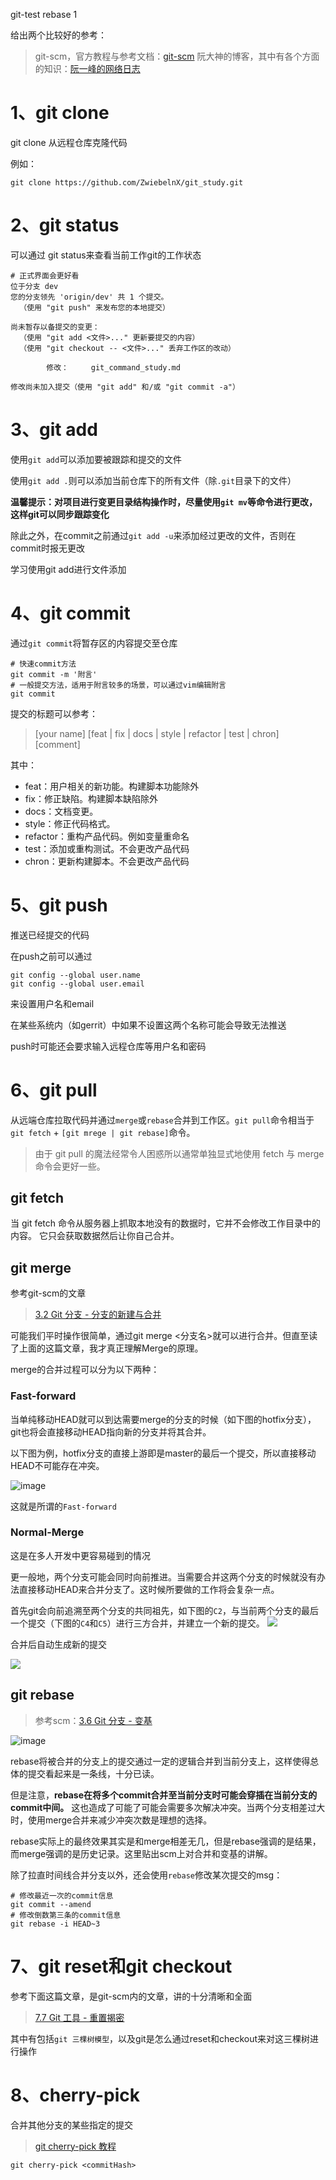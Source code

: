 git-test rebase 1

给出两个比较好的参考：
> git-scm，官方教程与参考文档：[git-scm](https://git-scm.com/)
> 阮大神的博客，其中有各个方面的知识：[阮一峰的网络日志](http://www.ruanyifeng.com/blog/)


# 1、git clone

git clone 从远程仓库克隆代码

例如：

```shell
git clone https://github.com/ZwiebelnX/git_study.git
```

# 2、git status

可以通过 git status来查看当前工作git的工作状态

```shell
# 正式界面会更好看
位于分支 dev
您的分支领先 'origin/dev' 共 1 个提交。
  （使用 "git push" 来发布您的本地提交）

尚未暂存以备提交的变更：
  （使用 "git add <文件>..." 更新要提交的内容）
  （使用 "git checkout -- <文件>..." 丢弃工作区的改动）

        修改：     git_command_study.md

修改尚未加入提交（使用 "git add" 和/或 "git commit -a"）
```

# 3、git add

使用`git add`可以添加要被跟踪和提交的文件

使用`git add .`则可以添加当前仓库下的所有文件（除`.git`目录下的文件）

**温馨提示：对项目进行变更目录结构操作时，尽量使用`git mv`等命令进行更改，这样git可以同步跟踪变化**

除此之外，在commit之前通过`git add -u`来添加经过更改的文件，否则在commit时报无更改

学习使用git add进行文件添加

# 4、git commit


通过`git commit`将暂存区的内容提交至仓库

```shell
# 快速commit方法
git commit -m '附言'
# 一般提交方法，适用于附言较多的场景，可以通过vim编辑附言
git commit
```

提交的标题可以参考：
> [your name] [feat | fix | docs | style | refactor | test | chron] [comment]

其中：

+ feat：用户相关的新功能。构建脚本功能除外
+ fix：修正缺陷。构建脚本缺陷除外
+ docs：文档变更。
+ style：修正代码格式。
+ refactor：重构产品代码。例如变量重命名
+ test：添加或重构测试。不会更改产品代码
+ chron：更新构建脚本。不会更改产品代码


# 5、git push 

推送已经提交的代码

在push之前可以通过

```shell
git config --global user.name
git config --global user.email
```

来设置用户名和email

在某些系统内（如gerrit）中如果不设置这两个名称可能会导致无法推送

push时可能还会要求输入远程仓库等用户名和密码

# 6、git pull

从远端仓库拉取代码并通过`merge`或`rebase`合并到工作区。`git pull`命令相当于`git fetch` + `[git mrege | git rebase]`命令。

> 由于 git pull 的魔法经常令人困惑所以通常单独显式地使用 fetch 与 merge 命令会更好一些。

## git fetch

当 git fetch 命令从服务器上抓取本地没有的数据时，它并不会修改工作目录中的内容。 它只会获取数据然后让你自己合并。

## git merge

参考git-scm的文章

> [3.2 Git 分支 - 分支的新建与合并](https://git-scm.com/book/zh/v2/Git-%E5%88%86%E6%94%AF-%E5%88%86%E6%94%AF%E7%9A%84%E6%96%B0%E5%BB%BA%E4%B8%8E%E5%90%88%E5%B9%B6)

可能我们平时操作很简单，通过git merge <分支名>就可以进行合并。但直至读了上面的这篇文章，我才真正理解Merge的原理。

merge的合并过程可以分为以下两种：

### Fast-forward

当单纯移动HEAD就可以到达需要merge的分支的时候（如下图的hotfix分支），git也将会直接移动HEAD指向新的分支并将其合并。

以下图为例，hotfix分支的直接上游即是master的最后一个提交，所以直接移动HEAD不可能存在冲突。

![image](https://git-scm.com/book/en/v2/images/basic-branching-4.png)

这就是所谓的`Fast-forward`

### Normal-Merge

这是在多人开发中更容易碰到的情况

更一般地，两个分支可能会同时向前推进。当需要合并这两个分支的时候就没有办法直接移动HEAD来合并分支了。这时候所要做的工作将会复杂一点。

首先git会向前追溯至两个分支的共同祖先，如下图的`C2`，与当前两个分支的最后一个提交（下图的`C4`和`C5`）进行三方合并，并建立一个新的提交。
![](https://git-scm.com/book/en/v2/images/basic-merging-1.png)

合并后自动生成新的提交

![](https://git-scm.com/book/en/v2/images/basic-merging-2.png)


## git rebase

> 参考scm：[3.6 Git 分支 - 变基](https://git-scm.com/book/zh/v2/Git-%E5%88%86%E6%94%AF-%E5%8F%98%E5%9F%BA)

![image](https://git-scm.com/book/en/v2/images/basic-rebase-3.png)

rebase将被合并的分支上的提交通过一定的逻辑合并到当前分支上，这样使得总体的提交看起来是一条线，十分已读。

但是注意，**rebase在将多个commit合并至当前分支时可能会穿插在当前分支的commit中间。** 这也造成了可能了可能会需要多次解决冲突。当两个分支相差过大时，使用merge合并来减少冲突次数是理想的选择。

rebase实际上的最终效果其实是和merge相差无几，但是rebase强调的是结果，而merge强调的是历史记录。这里贴出scm上对合并和变基的讲解。

除了拉直时间线合并分支以外，还会使用`rebase`修改某次提交的msg：

```shell
# 修改最近一次的commit信息
git commit --amend
# 修改倒数第三条的commit信息
git rebase -i HEAD~3
```



# 7、git reset和git checkout

参考下面这篇文章，是git-scm内的文章，讲的十分清晰和全面

> [7.7 Git 工具 - 重置揭密](https://git-scm.com/book/zh/v2/Git-%E5%B7%A5%E5%85%B7-%E9%87%8D%E7%BD%AE%E6%8F%AD%E5%AF%86)

其中有包括`git 三棵树模型`，以及git是怎么通过reset和checkout来对这三棵树进行操作

# 8、cherry-pick

合并其他分支的某些指定的提交

> [git cherry-pick 教程](http://www.ruanyifeng.com/blog/2020/04/git-cherry-pick.html)

```shell
git cherry-pick <commitHash>
```
